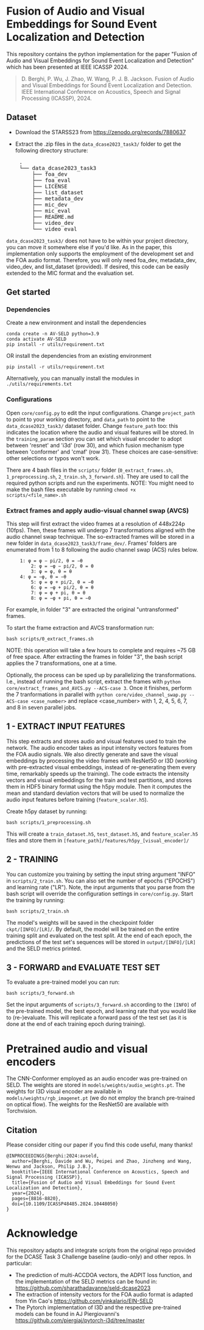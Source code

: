 # Fusion of Audio and Visual Embeddings for Sound Event Localization and Detection


This repository contains the python implementation for the paper "Fusion of Audio and Visual Embeddings for Sound Event Localization and Detection" which has been presented at IEEE ICASSP 2024.
> D. Berghi, P. Wu, J. Zhao, W. Wang, P. J. B. Jackson. Fusion of Audio and Visual Embeddings for Sound Event Localization and Detection. IEEE International Conference on Acoustics, Speech and Signal Processing (ICASSP), 2024.



## Dataset

- Download the STARSS23 from https://zenodo.org/records/7880637 

- Extract the .zip files in the `data_dcase2023_task3/` folder to get the following directory structure:

<pre>
	.
	└── data_dcase2023_task3
	    ├── foa_dev
	    ├── foa_eval
	    ├── LICENSE
	    ├── list_dataset
	    ├── metadata_dev
	    ├── mic_dev
	    ├── mic_eval
	    ├── README.md
	    ├── video_dev
	    └── video_eval
</pre>

`data_dcase2023_task3/` does not have to be within your project directory, you can move it somewhere else if you'd like. 
As in the paper, this implementation only supports the employment of the development set and the FOA audio format. Therefore, you will only need foa_dev, metadata_dev, video_dev, and list_dataset (provided). If desired, this code can be easily extended to the MIC format and the evaluation set. 


## Get started

### Dependencies

Create a new environment and install the dependencies
```
conda create -n AV-SELD python=3.9
conda activate AV-SELD
pip install -r utils/requirement.txt
```

OR install the dependencies from an existing environment
```
pip install -r utils/requirement.txt
```
Alternatively, you can manually install the modules in `./utils/requirements.txt`

### Configurations

Open `core/config.py` to edit the input configurations. Change `project_path` to point to your working directory, and `data_path` to point to the `data_dcase2023_task3/` dataset folder. Change `feature_path` too: this indicates the location where the audio and visual features will be stored. 
In the `training_param` section you can set which visual encoder to adopt between 'resnet' and 'i3d' (row 30), and which fusion mechanism type between 'conformer' and 'cmaf' (row 31). These choices are case-sensitive: other selections or typos won't work.

There are 4 bash files in the `scripts/` folder (`0_extract_frames.sh`, `1_preprocessing.sh`, `2_train.sh`, `3_forward.sh`). They are used to call the required python scripts and run the experiments.
NOTE: You might need to make the bash files executable by running `chmod +x scripts/<file_name>.sh`

### Extract frames and apply audio-visual channel swap (AVCS)

This step will first extract the video frames at a resolution of 448x224p (10fps). Then, these frames will undergo 7 transformations aligned with the audio channel swap technique. The so-extracted frames will be stored in a new folder in `data_dcase2023_task3/frame_dev/`. Frames' folders are enumerated from 1 to 8 following the audio channel swap (ACS) rules below.
```
	 1:	φ = φ − pi/2, θ = −θ
         2:	φ = −φ − pi/2, θ = θ
         3:	φ = φ, θ = θ
	 4:	φ = −φ, θ = −θ
         5:	φ = φ + pi/2, θ = −θ
         6:	φ = −φ + pi/2, θ = θ
         7:	φ = φ + pi, θ = θ
         8:	φ = −φ + pi, θ = −θ
```
For example, in folder "3" are extracted the original "untransformed" frames.

To start the frame extraction and AVCS transformation run:

	bash scripts/0_extract_frames.sh

NOTE: this operation will take a few hours to complete and requires ~75 GB of free space. After extracting the frames in folder "3", the bash script applies the 7 transformations, one at a time. 

Optionally, the process can be sped up by parallelizing the transformations. I.e., instead of running the bash script, extract the frames with `python core/extract_frames_and_AVCS.py --ACS-case 3`. Once it finishes, perform the 7 tranformations in parallel with `python core/video_channel_swap.py --ACS-case <case_number>` and replace <case_number> with 1, 2, 4, 5, 6, 7, and 8 in seven parallel jobs. 


## 1 - EXTRACT INPUT FEATURES 

This step extracts and stores audio and visual features used to train the network.
The audio encoder takes as input intensity vectors features from the FOA audio signals. We also directly generate and save the visual embeddings by processing the video frames with ResNet50 or I3D (working with pre-extracted visual embeddings, instead of re-generating them every time, remarkably speeds up the training). 
The code extracts the intensity vectors and visual embeddings for the train and test partitions, and stores them in HDF5 binary format using the h5py module. 
Then it computes the mean and standard deviation vectors that will be used to normalize the audio input features before training (`feature_scaler.h5`).

Create h5py dataset by running:
 
	bash scripts/1_preprocessing.sh

This will create a `train_dataset.h5`, `test_dataset.h5`, and `feature_scaler.h5` files and store them in `[feature_path]/features/h5py_[visual_encoder]/`


## 2 - TRAINING

You can customize you training by setting the input string argument "INFO" in `scripts/2_train.sh`. You can also set the number of epochs ("EPOCHS") and learning rate ("LR"). Note, the input arguments that you parse from the bash script will override the configuration settings in `core/config.py`.
Start the training by running:

	bash scripts/2_train.sh

The model's weights will be saved in the checkpoint folder `ckpt/[INFO]/[LR]/`.
By default, the model will be trained on the entire training split and evaluated on the test split. At the end of each epoch, the predictions of the test set's sequences will be stored in `output/[INFO]/[LR]` and the SELD metrics printed.


## 3 - FORWARD and EVALUATE TEST SET

To evaluate a pre-trained model you can run:

	bash scripts/3_forward.sh

Set the input arguments of `scripts/3_forward.sh` according to the `[INFO]` of the pre-trained model, the best epoch, and learning rate that you would like to (re-)evaluate. 
This will replicate a forward pass of the test set (as it is done at the end of each training epoch during training).


# Pretrained audio and visual encoders

The CNN-Conformer employed as an audio encoder was pre-trained on SELD. The weights are stored in `models/weights/audio_weights.pt`. The weights for I3D visual encoder are available in `models/weights/rgb_imagenet.pt` (we do not employ the branch pre-trained on optical flow). The weights for the ResNet50 are available with Torchvision.


## Citation

Please consider citing our paper if you find this code useful, many thanks!

```
@INPROCEEDINGS{Berghi:2024:avseld,
  author={Berghi, Davide and Wu, Peipei and Zhao, Jinzheng and Wang, Wenwu and Jackson, Philip J.B.},
  booktitle={IEEE International Conference on Acoustics, Speech and Signal Processing (ICASSP)}, 
  title={Fusion of Audio and Visual Embeddings for Sound Event Localization and Detection}, 
  year={2024},
  pages={8816-8820},
  doi={10.1109/ICASSP48485.2024.10448050}
}
```

# Acknowledge

This repository adapts and integrate scripts from the original repo provided for the DCASE Task 3 Challenge baseline (audio-only) and other repos. In particular:

* The prediction of multi-ACCDOA vectors, the ADPIT loss function, and the implementation of the SELD metrics can be found in: https://github.com/sharathadavanne/seld-dcase2023 
* The extraction of intensity vectors for the FOA audio format is adapted from Yin Cao's https://github.com/yinkalario/EIN-SELD
* The Pytorch implementation of I3D and the respective pre-trained models can be found in AJ Piergiovanni's https://github.com/piergiaj/pytorch-i3d/tree/master
